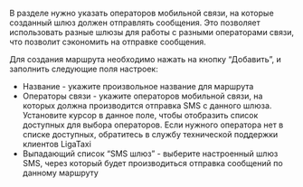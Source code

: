 В разделе нужно указать операторов мобильной связи, на которые созданный шлюз должен отправлять сообщения. Это позволяет использовать разные шлюзы для работы с разными операторами связи, что позволит сэкономить на отправке сообщения.

Для создания маршрута необходимо нажать на кнопку “Добавить”, и заполнить следующие поля настроек:

* Название - укажите произвольное название для маршрута
* Операторы связи - укажите операторов мобильной связи, на которых должна производится отправка SMS с данного шлюза. Установите курсор в данное поле, чтобы отобразить список доступных для выбора операторов. Если нужного оператора нет в списке доступных, обратитесь в службу технической поддержки клиентов LigaTaxi
* Выпадающий список “SMS шлюз” - выберите настроенный шлюз SMS, через который будет производиться отправка сообщений по данному маршруту